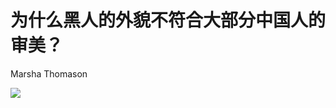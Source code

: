 # 为什么黑人的外貌不符合大部分中国人的审美？

Marsha Thomason

![](https://pic2.zhimg.com/50/v2-d7ed2776c7b6733ba837332d77725566_hd.jpg?source=1940ef5c)


